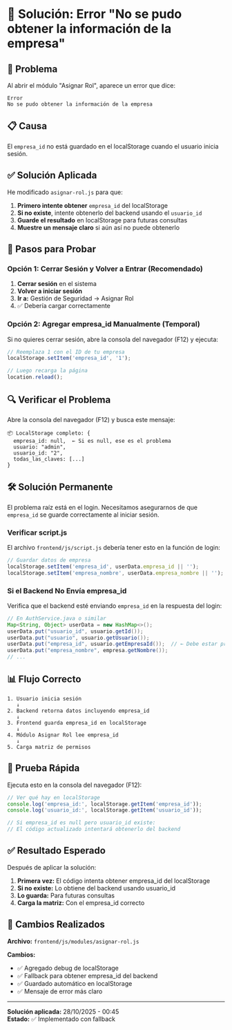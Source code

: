 # 🔧 Solución: Error "No se pudo obtener la información de la empresa"

## 🐛 Problema

Al abrir el módulo "Asignar Rol", aparece un error que dice:
```
Error
No se pudo obtener la información de la empresa
```

## 📋 Causa

El `empresa_id` no está guardado en el localStorage cuando el usuario inicia sesión.

## ✅ Solución Aplicada

He modificado `asignar-rol.js` para que:

1. **Primero intente obtener** `empresa_id` del localStorage
2. **Si no existe**, intente obtenerlo del backend usando el `usuario_id`
3. **Guarde el resultado** en localStorage para futuras consultas
4. **Muestre un mensaje claro** si aún así no puede obtenerlo

## 🚀 Pasos para Probar

### Opción 1: Cerrar Sesión y Volver a Entrar (Recomendado)

1. **Cerrar sesión** en el sistema
2. **Volver a iniciar sesión**
3. **Ir a:** Gestión de Seguridad → Asignar Rol
4. ✅ Debería cargar correctamente

### Opción 2: Agregar empresa_id Manualmente (Temporal)

Si no quieres cerrar sesión, abre la consola del navegador (F12) y ejecuta:

```javascript
// Reemplaza 1 con el ID de tu empresa
localStorage.setItem('empresa_id', '1');

// Luego recarga la página
location.reload();
```

## 🔍 Verificar el Problema

Abre la consola del navegador (F12) y busca este mensaje:

```
📦 LocalStorage completo: {
  empresa_id: null,  ← Si es null, ese es el problema
  usuario: "admin",
  usuario_id: "2",
  todas_las_claves: [...]
}
```

## 🛠️ Solución Permanente

El problema raíz está en el login. Necesitamos asegurarnos de que `empresa_id` se guarde correctamente al iniciar sesión.

### Verificar script.js

El archivo `frontend/js/script.js` debería tener esto en la función de login:

```javascript
// Guardar datos de empresa
localStorage.setItem('empresa_id', userData.empresa_id || '');
localStorage.setItem('empresa_nombre', userData.empresa_nombre || '');
```

### Si el Backend No Envía empresa_id

Verifica que el backend esté enviando `empresa_id` en la respuesta del login:

```java
// En AuthService.java o similar
Map<String, Object> userData = new HashMap<>();
userData.put("usuario_id", usuario.getId());
userData.put("usuario", usuario.getUsuario());
userData.put("empresa_id", usuario.getEmpresaId());  // ← Debe estar presente
userData.put("empresa_nombre", empresa.getNombre());
// ...
```

## 📊 Flujo Correcto

```
1. Usuario inicia sesión
   ↓
2. Backend retorna datos incluyendo empresa_id
   ↓
3. Frontend guarda empresa_id en localStorage
   ↓
4. Módulo Asignar Rol lee empresa_id
   ↓
5. Carga matriz de permisos
```

## 🧪 Prueba Rápida

Ejecuta esto en la consola del navegador (F12):

```javascript
// Ver qué hay en localStorage
console.log('empresa_id:', localStorage.getItem('empresa_id'));
console.log('usuario_id:', localStorage.getItem('usuario_id'));

// Si empresa_id es null pero usuario_id existe:
// El código actualizado intentará obtenerlo del backend
```

## ✅ Resultado Esperado

Después de aplicar la solución:

1. **Primera vez:** El código intenta obtener empresa_id del localStorage
2. **Si no existe:** Lo obtiene del backend usando usuario_id
3. **Lo guarda:** Para futuras consultas
4. **Carga la matriz:** Con el empresa_id correcto

## 📝 Cambios Realizados

**Archivo:** `frontend/js/modules/asignar-rol.js`

**Cambios:**
- ✅ Agregado debug de localStorage
- ✅ Fallback para obtener empresa_id del backend
- ✅ Guardado automático en localStorage
- ✅ Mensaje de error más claro

---

**Solución aplicada:** 28/10/2025 - 00:45  
**Estado:** ✅ Implementado con fallback
